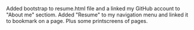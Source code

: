 Added  bootstrap to resume.html file and a linked my GitHub account to "About me" sectiom. Added "Resume" to my navigation menu and linked it to bookmark on a page. Plus some printscreens of pages.
